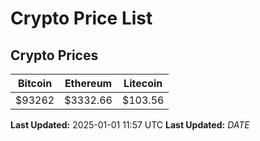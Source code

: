 # Crypto Price List

## Crypto Prices
| Bitcoin | Ethereum | Litecoin |
| ------- | -------- | -------- |
| $93262 | $3332.66 | $103.56 |
**Last Updated:** 2025-01-01 11:57 UTC
**Last Updated:** $DATE$
